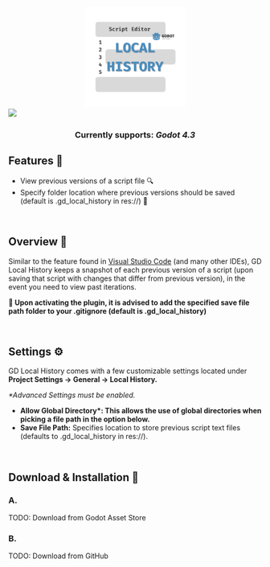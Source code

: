 <div align="center">
 <img height="200" src="icon.svg" width="200"/>
</div>
<img src="https://github.com/jaydensipe/GD-Local-History/assets/47132280/b65a93e1-3348-4672-870b-9032d932415e"/>
<br/>
<h3 align="center">Currently supports: <b><i>Godot 4.3</i></b></h3>

<h2>Features 📃</h2>
<ul>
 <li>View previous versions of a script file 🔍</li>
 <li>Specify folder location where previous versions should be saved (default is .gd_local_history in res://) 📂</li>
</ul>

<br/>

<h2>Overview 📌</h2>
<p>Similar to the feature found in <a href="https://code.visualstudio.com/updates/v1_66#_local-history"> Visual Studio Code</a> (and many other IDEs), GD Local History keeps a snapshot of each previous version of a script (upon saving that script with changes that differ from previous version), in the event you need to view past iterations.</p>
<p><b>🎯 Upon activating the plugin, it is advised to add the specified save file path folder to your .gitignore (default is .gd_local_history)</b></p>

<br/>

<h2>Settings ⚙️</h2>
<p>GD Local History comes with a few customizable settings located under <b>Project Settings -> General -> Local History.</b></p>
<p><i>*Advanced Settings must be enabled.</i></p>
<ul>
 <li><b>Allow Global Directory*: This allows the use of global directories when picking a file path in the option below.</b></li>
 <li><b>Save File Path:</b> Specifies location to store previous script text files (defaults to .gd_local_history in res://).</li>
</ul>

<br/>

<h2>Download & Installation 🚀</h2>
<h3>A.</h3> TODO: Download from Godot Asset Store
<h3>B.</h3> TODO: Download from GitHub
